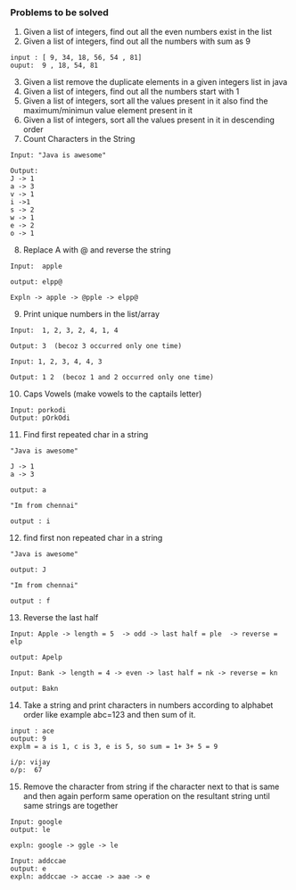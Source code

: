 ### Problems to be solved

1. Given a list of integers, find out all the even numbers exist in the list
2. Given a list of integers, find out all the numbers with sum as 9
```
input : [ 9, 34, 18, 56, 54 , 81]
ouput:  9 , 18, 54, 81
```
3. Given a list remove the duplicate elements in a given integers list in java
4. Given a list of integers, find out all the numbers start with 1
5. Given a list of integers, sort all the values present in it also find the maximum/minimun value element present in it
6. Given a list of integers, sort all the values present in it in descending order
7. Count Characters in the String 
```
Input: "Java is awesome"

Output:
J -> 1
a -> 3
v -> 1
i ->1 
s -> 2
w -> 1
e -> 2
o -> 1
```
8. Replace A with @ and reverse the string 

```
Input:  apple

output: elpp@

Expln -> apple -> @pple -> elpp@
```

9. Print unique numbers in the list/array

```
Input:  1, 2, 3, 2, 4, 1, 4

Output: 3  (becoz 3 occurred only one time)

Input: 1, 2, 3, 4, 4, 3

Output: 1 2  (becoz 1 and 2 occurred only one time)
```

10. Caps Vowels (make vowels to the captails letter)

```
Input: porkodi
Output: pOrkOdi
```
 
11. Find first repeated char in a string 

```
"Java is awesome"

J -> 1
a -> 3

output: a

"Im from chennai"

output : i
```

12. find first non repeated char in a string

```
"Java is awesome"

output: J

"Im from chennai"

output : f
```

13. Reverse the last half

```
Input: Apple -> length = 5  -> odd -> last half = ple  -> reverse = elp

output: Apelp

Input: Bank -> length = 4 -> even -> last half = nk -> reverse = kn

output: Bakn
```

14. Take a string and print characters in numbers according to alphabet order like example abc=123 and then sum of it.

```
input : ace 
output: 9 
explm = a is 1, c is 3, e is 5, so sum = 1+ 3+ 5 = 9

i/p: vijay
o/p:  67
```

15. Remove the character from string if the character next to that is same and then again perform same operation on the resultant string until same strings are together

```
Input: google
output: le

expln: google -> ggle -> le

Input: addccae
output: e
expln: addccae -> accae -> aae -> e
```
